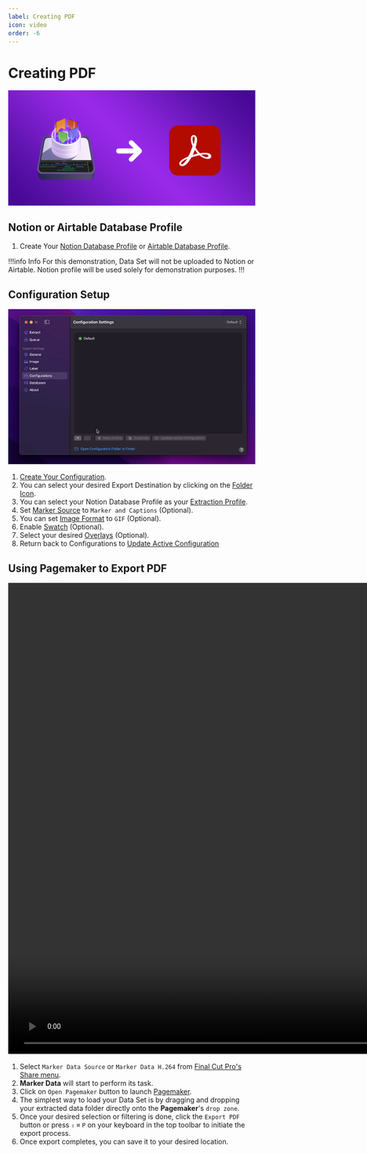 ```yaml
---
label: Creating PDF
icon: video
order: -6
---
```

# Creating PDF

![](/assets/content-banner-pagemaker.png)

## Notion or Airtable Database Profile

1. Create Your [Notion Database Profile](/user-guide/databases/#creating-notion-database-profile) or [Airtable Database Profile](/user-guide/databases/#creating-airtable-database-profile).

!!!info Info
For this demonstration, Data Set will not be uploaded to Notion or Airtable. Notion profile will be used solely for demonstration purposes.
!!!

## Configuration Setup

![Configuration Setup](/assets/md-pagemaker-creating-pdf-01.gif)

1. [Create Your Configuration](/user-guide/configurations/#add-configuration).
2. You can select your desired Export Destination by clicking on the [Folder Icon](/user-guide/general/#export-destination).
3. You can select your Notion Database Profile as your [Extraction Profile](/user-guide/general/#extraction-profile).
4. Set [Marker Source](/user-guide/image/#marker-source) to `Marker and Captions` (Optional).
5. You can set [Image Format](/user-guide/image/#image-format) to `GIF` (Optional).
6. Enable [Swatch](/user-guide/image/#swatch) (Optional).
7. Select your desired [Overlays](/user-guide/label/#overlays) (Optional).
8. Return back to Configurations to [Update Active Configuration](/user-guide/configurations/#update-active-configuration)

## Using Pagemaker to Export PDF

<video controls width="1920">
  <source src="/assets/md-pagemaker-creating-pdf-02.mp4" type="video/mp4">
Your browser does not support the video tag.
</video>

<br>

1. Select `Marker Data Source` or `Marker Data H.264` from [Final Cut Pro's Share menu](user-guide/share-destination/).
2. **Marker Data** will start to perform its task.
3. Click on `Open Pagemaker` button to launch [Pagemaker](/user-guide/pagemaker/).
4. The simplest way to load your Data Set is by dragging and dropping your extracted data folder directly onto the **Pagemaker**'s `drop zone`.
5. Once your desired selection or filtering is done, click the `Export PDF` button or press `⇧` `⌘` `P` on your keyboard in the top toolbar to initiate the export process.
6. Once export completes, you can save it to your desired location.